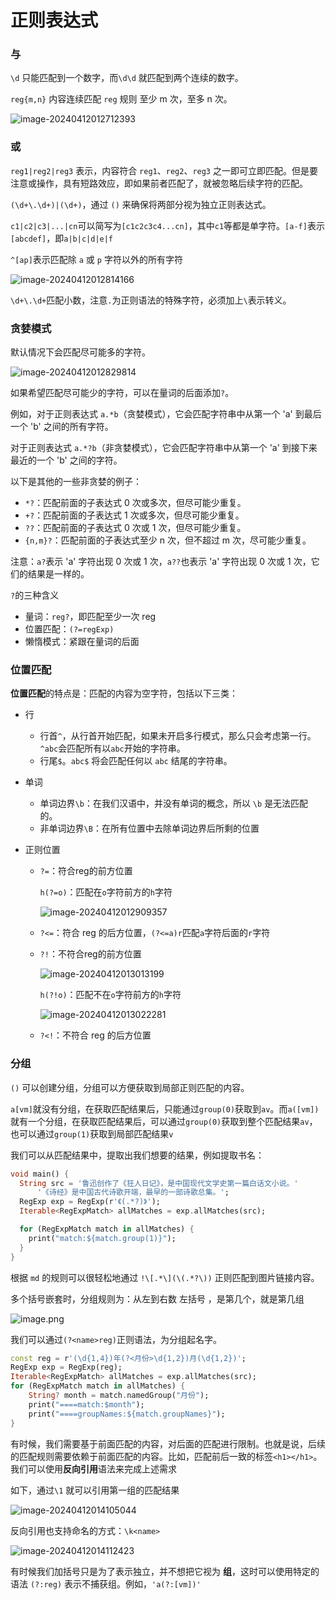 # 正则表达式

### 与

 `\d` 只能匹配到一个数字，而`\d\d` 就匹配到两个连续的数字。

`reg{m,n}` 内容连续匹配 `reg` 规则 至少 m 次，至多 n 次。

![image-20240412012712393](./assets/image-20240412012712393.png)



### 或

`reg1|reg2|reg3` 表示，内容符合 `reg1`、`reg2`、`reg3` 之一即可立即匹配。但是要注意或操作，具有短路效应，即如果前者匹配了，就被忽略后续字符的匹配。

`(\d+\.\d+)|(\d+)`，通过 `()` 来确保将两部分视为独立正则表达式。



`c1|c2|c3|...|cn`可以简写为`[c1c2c3c4...cn]`，其中`c1`等都是单字符。`[a-f]`表示`[abcdef]`，即`a|b|c|d|e|f`



`^[ap]`表示匹配除 `a` 或 `p` 字符以外的所有字符

![image-20240412012814166](./assets/image-20240412012814166.png)

`\d+\.\d+`匹配小数，注意`.`为正则语法的特殊字符，必须加上`\`表示转义。

### 贪婪模式

默认情况下会匹配尽可能多的字符。

![image-20240412012829814](./assets/image-20240412012829814.png)

如果希望匹配尽可能少的字符，可以在量词的后面添加`?`。

例如，对于正则表达式 `a.*b`（贪婪模式），它会匹配字符串中从第一个 'a' 到最后一个 'b' 之间的所有字符。

对于正则表达式 `a.*?b`（非贪婪模式），它会匹配字符串中从第一个 'a' 到接下来最近的一个 'b' 之间的字符。

以下是其他的一些非贪婪的例子：

- `*?`：匹配前面的子表达式 0 次或多次，但尽可能少重复。
- `+?`：匹配前面的子表达式 1 次或多次，但尽可能少重复。
- `??`：匹配前面的子表达式 0 次或 1 次，但尽可能少重复。
- `{n,m}?`：匹配前面的子表达式至少 n 次，但不超过 m 次，尽可能少重复。

注意：`a?`表示 'a' 字符出现 0 次或 1 次，`a??`也表示 'a' 字符出现 0 次或 1 次，它们的结果是一样的。



`?`的三种含义

- 量词：`reg?`，即匹配至少一次 reg
- 位置匹配：`(?=regExp)`
- 懒惰模式：紧跟在量词的后面

### 位置匹配



**位置匹配**的特点是：匹配的内容为空字符，包括以下三类：

- 行

  - 行首`^`，从行首开始匹配，如果未开启多行模式，那么只会考虑第一行。`^abc`会匹配所有以`abc`开始的字符串。
  - 行尾`$`。`abc$` 将会匹配任何以 `abc` 结尾的字符串。

- 单词

  - 单词边界`\b`：在我们汉语中，并没有单词的概念，所以 `\b` 是无法匹配的。
  - 非单词边界`\B`：在所有位置中去除单词边界后所剩的位置

- 正则位置

  - `?=`：符合reg的前方位置

    `h(?=o)`：匹配在`o`字符前方的`h`字符

    ![image-20240412012909357](./assets/image-20240412012909357.png)

  - `?<=`：符合 reg 的后方位置，`(?<=a)r`匹配`a`字符后面的`r`字符

  - `?!`：不符合reg的前方位置

    ![image-20240412013013199](./assets/image-20240412013013199.png)

    `h(?!o)`：匹配不在`o`字符前方的`h`字符

    ![image-20240412013022281](./assets/image-20240412013022281.png)
  
  - `?<!`：不符合 reg 的后方位置



### 分组

`()` 可以创建分组，分组可以方便获取到局部正则匹配的内容。

`a[vm]`就没有分组，在获取匹配结果后，只能通过`group(0)`获取到`av`。而`a([vm])`就有一个分组，在获取匹配结果后，可以通过`group(0)`获取到整个匹配结果`av`，也可以通过`group(1)`获取到局部匹配结果`v`



我们可以从匹配结果中，提取出我们想要的结果，例如提取书名：

~~~dart
void main() {
  String src = '鲁迅创作了《狂人日记》，是中国现代文学史第一篇白话文小说。'
      '《诗经》是中国古代诗歌开端，最早的一部诗歌总集。';
  RegExp exp = RegExp(r'《(.*?)》');
  Iterable<RegExpMatch> allMatches = exp.allMatches(src);

  for (RegExpMatch match in allMatches) {
    print("match:${match.group(1)}");
  }
}
~~~



根据 `md` 的规则可以很轻松地通过 `!\[.*\](\(.*?\))` 正则匹配到图片链接内容。



多个括号嵌套时，分组规则为：从左到右数 左括号 ，是第几个，就是第几组

![image.png](./assets/aa8b5c9c772b4366b2ad23ff7fd0428dtplv-k3u1fbpfcp-jj-mark1890000q75.webp)



我们可以通过`(?<name>reg)`正则语法，为分组起名字。

~~~dart
const reg = r'(\d{1,4})年(?<月份>\d{1,2})月(\d{1,2})';
RegExp exp = RegExp(reg);
Iterable<RegExpMatch> allMatches = exp.allMatches(src);
for (RegExpMatch match in allMatches) {
    String? month = match.namedGroup("月份");
    print("====match:$month");
    print("====groupNames:${match.groupNames}");
}

~~~



有时候，我们需要基于前面匹配的内容，对后面的匹配进行限制。也就是说，后续的匹配规则需要依赖于前面匹配的内容。比如，匹配前后一致的标签`<h1></h1>`。我们可以使用**反向引用**语法来完成上述需求

 如下，通过`\1` 就可以引用第一组的匹配结果

![image-20240412014105044](./assets/image-20240412014105044.png)

反向引用也支持命名的方式：`\k<name>`

![image-20240412014112423](./assets/image-20240412014112423.png)



有时候我们加括号只是为了表示独立，并不想把它视为 **组**，这时可以使用特定的语法 `(?:reg)` 表示不捕获组。例如，`'a(?:[vm])'`

